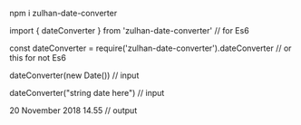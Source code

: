 npm i zulhan-date-converter

import { dateConverter } from 'zulhan-date-converter' // for Es6 

const dateConverter = require('zulhan-date-converter').dateConverter // or this for not Es6

dateConverter(new Date()) // input

dateConverter("string date here") // input

20 November 2018 14.55 // output
